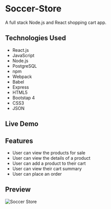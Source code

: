 # Soccer-Store
A full stack Node.js and React shopping cart app.

## Technologies Used
- React.js
- JavaScript
- Node.js
- PostgreSQL
- npm
- Webpack
- Babel
- Express
- HTML5
- Bootstap 4
- CSS3
- JSON

## Live Demo

## Features
- User can view the products for sale
- User can view the details of a product
- User can add a product to their cart
- User can view their cart summary
- User can place an order

## Preview
<p>
  <img src="server/public/images/soccer-store.gif" alt="Soccer Store">
</p>
